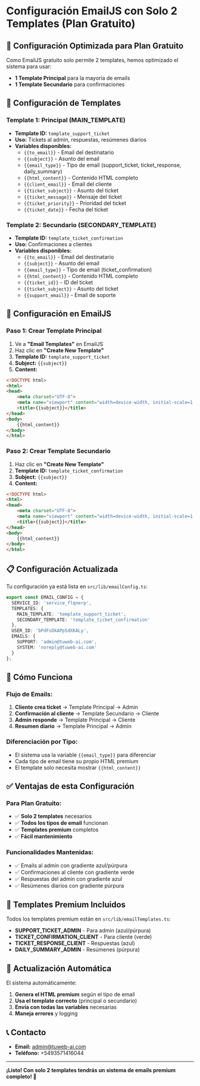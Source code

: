 # Configuración EmailJS con Solo 2 Templates (Plan Gratuito)

## 🎯 **Configuración Optimizada para Plan Gratuito**

Como EmailJS gratuito solo permite 2 templates, hemos optimizado el sistema para usar:
- **1 Template Principal** para la mayoría de emails
- **1 Template Secundario** para confirmaciones

## 📧 **Configuración de Templates**

### **Template 1: Principal (MAIN_TEMPLATE)**
- **Template ID:** `template_support_ticket`
- **Uso:** Tickets al admin, respuestas, resúmenes diarios
- **Variables disponibles:**
  - `{{to_email}}` - Email del destinatario
  - `{{subject}}` - Asunto del email
  - `{{email_type}}` - Tipo de email (support_ticket, ticket_response, daily_summary)
  - `{{html_content}}` - Contenido HTML completo
  - `{{client_email}}` - Email del cliente
  - `{{ticket_subject}}` - Asunto del ticket
  - `{{ticket_message}}` - Mensaje del ticket
  - `{{ticket_priority}}` - Prioridad del ticket
  - `{{ticket_date}}` - Fecha del ticket

### **Template 2: Secundario (SECONDARY_TEMPLATE)**
- **Template ID:** `template_ticket_confirmation`
- **Uso:** Confirmaciones a clientes
- **Variables disponibles:**
  - `{{to_email}}` - Email del destinatario
  - `{{subject}}` - Asunto del email
  - `{{email_type}}` - Tipo de email (ticket_confirmation)
  - `{{html_content}}` - Contenido HTML completo
  - `{{ticket_id}}` - ID del ticket
  - `{{ticket_subject}}` - Asunto del ticket
  - `{{support_email}}` - Email de soporte

## 🔧 **Configuración en EmailJS**

### **Paso 1: Crear Template Principal**
1. Ve a **"Email Templates"** en EmailJS
2. Haz clic en **"Create New Template"**
3. **Template ID:** `template_support_ticket`
4. **Subject:** `{{subject}}`
5. **Content:** 
```html
<!DOCTYPE html>
<html>
<head>
    <meta charset="UTF-8">
    <meta name="viewport" content="width=device-width, initial-scale=1.0">
    <title>{{subject}}</title>
</head>
<body>
    {{html_content}}
</body>
</html>
```

### **Paso 2: Crear Template Secundario**
1. Haz clic en **"Create New Template"**
2. **Template ID:** `template_ticket_confirmation`
3. **Subject:** `{{subject}}`
4. **Content:** 
```html
<!DOCTYPE html>
<html>
<head>
    <meta charset="UTF-8">
    <meta name="viewport" content="width=device-width, initial-scale=1.0">
    <title>{{subject}}</title>
</head>
<body>
    {{html_content}}
</body>
</html>
```

## 📋 **Configuración Actualizada**

Tu configuración ya está lista en `src/lib/emailConfig.ts`:

```typescript
export const EMAIL_CONFIG = {
  SERVICE_ID: 'service_flqnerp',
  TEMPLATES: {
    MAIN_TEMPLATE: 'template_support_ticket',
    SECONDARY_TEMPLATE: 'template_ticket_confirmation'
  },
  USER_ID: 'bPdFsDkAPp5dXKALy',
  EMAILS: {
    SUPPORT: 'admin@tuweb-ai.com',
    SYSTEM: 'noreply@tuweb-ai.com'
  }
};
```

## 🚀 **Cómo Funciona**

### **Flujo de Emails:**
1. **Cliente crea ticket** → Template Principal → Admin
2. **Confirmación al cliente** → Template Secundario → Cliente
3. **Admin responde** → Template Principal → Cliente
4. **Resumen diario** → Template Principal → Admin

### **Diferenciación por Tipo:**
- El sistema usa la variable `{{email_type}}` para diferenciar
- Cada tipo de email tiene su propio HTML premium
- El template solo necesita mostrar `{{html_content}}`

## ✅ **Ventajas de esta Configuración**

### **Para Plan Gratuito:**
- ✅ **Solo 2 templates** necesarios
- ✅ **Todos los tipos de email** funcionan
- ✅ **Templates premium** completos
- ✅ **Fácil mantenimiento**

### **Funcionalidades Mantenidas:**
- ✅ Emails al admin con gradiente azul/púrpura
- ✅ Confirmaciones al cliente con gradiente verde
- ✅ Respuestas del admin con gradiente azul
- ✅ Resúmenes diarios con gradiente púrpura

## 🎨 **Templates Premium Incluidos**

Todos los templates premium están en `src/lib/emailTemplates.ts`:
- **SUPPORT_TICKET_ADMIN** - Para admin (azul/púrpura)
- **TICKET_CONFIRMATION_CLIENT** - Para cliente (verde)
- **TICKET_RESPONSE_CLIENT** - Respuestas (azul)
- **DAILY_SUMMARY_ADMIN** - Resúmenes (púrpura)

## 🔄 **Actualización Automática**

El sistema automáticamente:
1. **Genera el HTML premium** según el tipo de email
2. **Usa el template correcto** (principal o secundario)
3. **Envía con todas las variables** necesarias
4. **Maneja errores** y logging

## 📞 **Contacto**

- **Email:** admin@tuweb-ai.com
- **Teléfono:** +5493571416044

---

**¡Listo! Con solo 2 templates tendrás un sistema de emails premium completo! 🎉** 